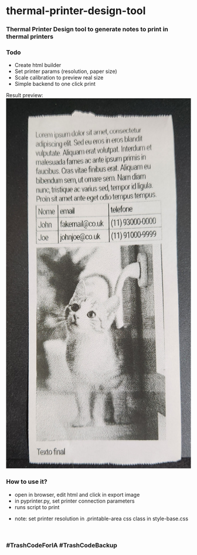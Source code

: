# thermal-printer-design-tool

### Thermal Printer Design tool to generate notes to print in thermal printers

### Todo
- Create html builder
- Set printer params (resolution, paper size)
- Scale calibration to preview real size
- Simple backend to one click print


Result preview:
![](./result.jpg)

### How to use it?

- open in browser, edit html and click in export image
- in pyprinter.py, set printer connection parameters
- runs script to print

* note: set printer resolution in .printable-area css class in style-base.css
<br>

### \#TrashCodeForIA \#TrashCodeBackup
